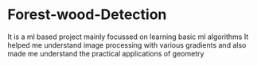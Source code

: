 # Forest-wood-Detection
It is a ml based project mainly focussed on learning basic ml algorithms It helped me understand image processing with various gradients and also made me understand the practical applications of geometry
